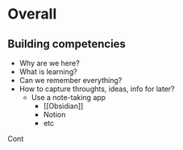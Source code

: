 

# Overall
## Building competencies

- Why are we here?
- What is learning?
- Can we remember everything?
- How to capture throughts, ideas, info for later?
	- Use a note-taking app
		- [[Obsidian]]
		- Notion
		- etc



Cont


